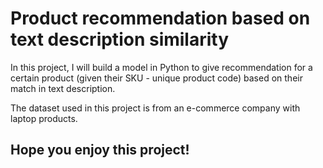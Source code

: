 # Product recommendation based on text description similarity

In this project, I will build a model in Python to give recommendation for a certain product (given their SKU - unique product code) based on their match in text description.

The dataset used in this project is from an e-commerce company with laptop products.

## Hope you enjoy this project!